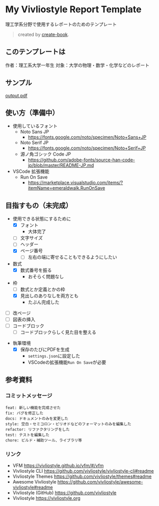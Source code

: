 # My Vivliostyle Report Template

理工学系分野で使用するレポートのためのテンプレート

> created by [create-book](https://github.com/vivliostyle/create-book).

## このテンプレートは

作者：理工系大学一年生
対象：大学の物理・数学・化学などのレポート


## サンプル

[output.pdf](./output/output.pdf)

## 使い方（準備中）

- 使用しているフォント
  - Noto Sans JP
    - https://fonts.google.com/noto/specimen/Noto+Sans+JP
  - Noto Serif JP
    - https://fonts.google.com/noto/specimen/Noto+Serif+JP
  - 源ノ角ゴシック Code JP
    - https://github.com/adobe-fonts/source-han-code-jp/blob/master/README-JP.md
- VSCode 拡張機能
  - Run On Save
    - https://marketplace.visualstudio.com/items/?itemName=emeraldwalk.RunOnSave

## 目指すもの（未完成）

- 使用できる状態にするために
  - [x] フォント
    - 大体完了
  - [ ] 文字サイズ
  - [ ] ヘッダー
  - [x] ページ番号
    - [ ] 左右の端に寄せることもできるようにしたい
- 数式
  - [x] 数式番号を振る
    - おそらく問題なし
- 枠
  - [ ] 数式とか定義とかの枠
  - [x] 見出しのありなしを両方とも
    - たぶん完成した
- [ ] 改ページ
- [ ] 図表の挿入
- [ ] コードブロック
  - [ ] コードブロックらしく見た目を整える
- 執筆環境
  - [x] 保存のたびにPDFを生成
    - `settings.json`に設定した
    - VSCodeの拡張機能`Run On Save`が必要

## 参考資料

### コミットメッセージ

```
feat: 新しい機能を完成させた
fix: バグを修正した
docs: ドキュメントのみを変更した
style: 空白・セミコロン・ピリオドなどのフォーマットのみを編集した
refactor: リファクタリングをした
test: テストを編集した
chore: ビルド・補助ツール、ライブラリ等
```

### リンク

- VFM <https://vivliostyle.github.io/vfm/#/vfm>
- Vivliostyle CLI <https://github.com/vivliostyle/vivliostyle-cli#readme>
- Vivliostyle Themes <https://github.com/vivliostyle/themes#readme>
- Awesome Vivliostyle <https://github.com/vivliostyle/awesome-vivliostyle#readme>
- Vivliostyle (GitHub) <https://github.com/vivliostyle>
- Vivliostyle <https://vivliostyle.org>
